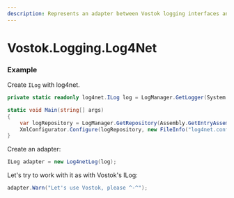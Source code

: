 ```yaml
---
description: Represents an adapter between Vostok logging interfaces and log4net.
---
```


# Vostok.Logging.Log4Net

### Example

Create `ILog` with log4net. 

```csharp
private static readonly log4net.ILog log = LogManager.GetLogger(System.Reflection.MethodBase.GetCurrentMethod().DeclaringType);

static void Main(string[] args)
{
    var logRepository = LogManager.GetRepository(Assembly.GetEntryAssembly());
    XmlConfigurator.Configure(logRepository, new FileInfo("log4net.config"));
}
```

Create an adapter:

```csharp
ILog adapter = new Log4netLog(log);
```

Let's try to work with it as with Vostok's ILog:

```csharp
adapter.Warn("Let's use Vostok, please ^-^");
```









